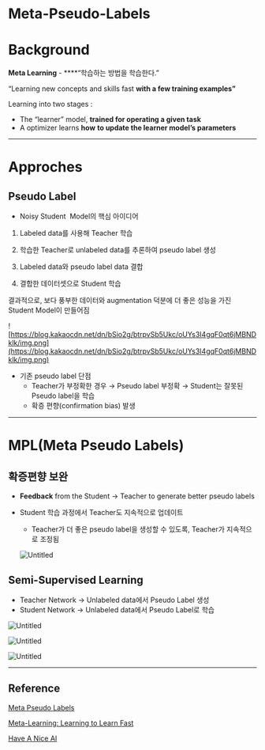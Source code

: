 # Meta-Pseudo-Labels

# Background

**Meta Learning** - ****“학습하는 방법을 학습한다.”

“Learning new concepts and skills fast **with a few training examples”**

Learning into two stages : 

- The “learner” model, **trained for operating a given task**
- A optimizer learns **how** **to update the learner model’s parameters**

---

# Approches

## Pseudo Label

- Noisy Student  Model의 핵심 아이디어

1. Labeled data를 사용해 Teacher 학습

2. 학습한 Teacher로 unlabeled data를 추론하여 pseudo label 생성

3. Labeled data와 pseudo label data 결합

4. 결합한 데이터셋으로 Student 학습

결과적으로, 보다 풍부한 데이터와 augmentation 덕분에 더 좋은 성능을 가진 Student Model이 만들어짐

![https://blog.kakaocdn.net/dn/bSio2g/btrpvSb5Ukc/oUYs3I4gqF0qt6jMBNDklk/img.png](https://blog.kakaocdn.net/dn/bSio2g/btrpvSb5Ukc/oUYs3I4gqF0qt6jMBNDklk/img.png)

- 기존 pseudo label 단점
    - Teacher가 부정확한 경우 → Pseudo label 부정확 → Student는 잘못된 Pseudo label을 학습
    - 확증 편향(confirmation bias) 발생

---

# MPL(Meta Pseudo Labels)

## 확증편향 보완

- **Feedback** from the Student → Teacher to generate better pseudo labels
- Student 학습 과정에서 Teacher도 지속적으로 업데이트
    - Teacher가 더 좋은 pseudo label을 생성할 수 있도록, Teacher가 지속적으로 조정됨
    
    ![Untitled](https://s3-us-west-2.amazonaws.com/secure.notion-static.com/c76590ad-eebf-4b7f-82fe-7348e69aeb9b/Untitled.png)
    

## Semi-Supervised Learning

- Teacher Network → Unlabeled data에서 Pseudo Label 생성
- Student Network → Unlabeled data에서 Pseudo Label로 학습

![Untitled](https://s3-us-west-2.amazonaws.com/secure.notion-static.com/8e1c46aa-d398-4760-9af3-7b973afc3be1/Untitled.png)

![Untitled](https://s3-us-west-2.amazonaws.com/secure.notion-static.com/3cf78e5a-e6db-40e3-83a7-b115bf02f0b4/Untitled.png)

![Untitled](https://s3-us-west-2.amazonaws.com/secure.notion-static.com/bc340c20-30e4-46e5-8c9f-474b08c24b85/Untitled.png)

---

## Reference

[](https://arxiv.org/pdf/2003.10580v4.pdf)

[Meta Pseudo Labels](https://medium.com/@nainaakash012/meta-pseudo-labels-6480acb1b68)

[Meta-Learning: Learning to Learn Fast](https://lilianweng.github.io/posts/2018-11-30-meta-learning/)

[Have A Nice AI](https://kmhana.tistory.com/33)
